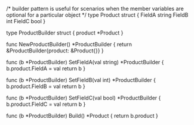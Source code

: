 /*
builder pattern is useful for scenarios when the member variables are optional for a particular object
*/
type Product struct {
    FieldA string
    FieldB int
    FieldC bool
}

type ProductBuilder struct {
    product *Product
}

func NewProductBuilder() *ProductBuilder {
    return &ProductBuilder{product: &Product{}}
}

func (b *ProductBuilder) SetFieldA(val string) *ProductBuilder {
    b.product.FieldA = val
    return b
}

func (b *ProductBuilder) SetFieldB(val int) *ProductBuilder {
    b.product.FieldB = val
    return b
}

func (b *ProductBuilder) SetFieldC(val bool) *ProductBuilder {
    b.product.FieldC = val
    return b
}

func (b *ProductBuilder) Build() *Product {
    return b.product
}
